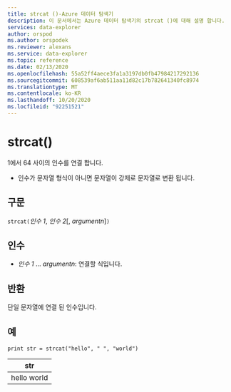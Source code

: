 ```yaml
---
title: strcat ()-Azure 데이터 탐색기
description: 이 문서에서는 Azure 데이터 탐색기의 strcat ()에 대해 설명 합니다.
services: data-explorer
author: orspod
ms.author: orspodek
ms.reviewer: alexans
ms.service: data-explorer
ms.topic: reference
ms.date: 02/13/2020
ms.openlocfilehash: 55a52ff4aece3fa1a3197db0fb47984217292136
ms.sourcegitcommit: 608539af6ab511aa11d82c17b782641340fc8974
ms.translationtype: MT
ms.contentlocale: ko-KR
ms.lasthandoff: 10/20/2020
ms.locfileid: "92251521"
---
```

# <a name="strcat"></a>strcat()

1에서 64 사이의 인수를 연결 합니다.

* 인수가 문자열 형식이 아니면 문자열이 강제로 문자열로 변환 됩니다.

## <a name="syntax"></a>구문

`strcat(`*인수 1*, *인수 2*[, *argumentn*]`)`

## <a name="arguments"></a>인수

* *인수 1* ... *argumentn*: 연결할 식입니다.

## <a name="returns"></a>반환

단일 문자열에 연결 된 인수입니다.

## <a name="examples"></a>예
  
   ```kusto
print str = strcat("hello", " ", "world")
```

|str|
|---|
|hello world|
